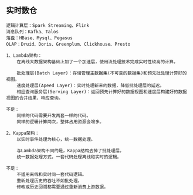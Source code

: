 
## 实时数仓
    逻辑计算层：Spark Streaming、Flink
    消息队列：Kafka、Talos
    落盘：HBase、Mysql、Pegasus
    OLAP：Druid、Doris、Greenplum、Clickhouse、Presto

    1、Lambda架构：
        在离线大数据架构基础上加了一个加速层，使用流处理技术完成实时性较高的计算。
    
        批处理层(Batch Layer)：存储管理主数据集(不可变的数据集)和预先批处理计算好的视图。
        速度处理层(Apeed Layer)：实时处理新来的数据，降低批处理层的延迟。
        相应查询服务层(Serving Layer)：返回预先计算好的数据视图和速度层构建好的数据视图的合并结果，响应查询。
    
    不足：
        同样的代码需要开发两套一样的代码。
        同样的逻辑计算两次，整体占用资源会增多。
    
    2、Kappa架构：
        以实时事件处理为核心，统一数据处理。

        与Lambda架构不同的是，Kappa结构去掉了批处理层。
        统一数据处理方式，一套代码处理离线和实时的逻辑。
        
    不足：
        不适用离线和实时同一套代码逻辑。
        重新处理历史的吞吐不如批处理。
        修改或历史回溯都需要通过重新消费上游数据。
